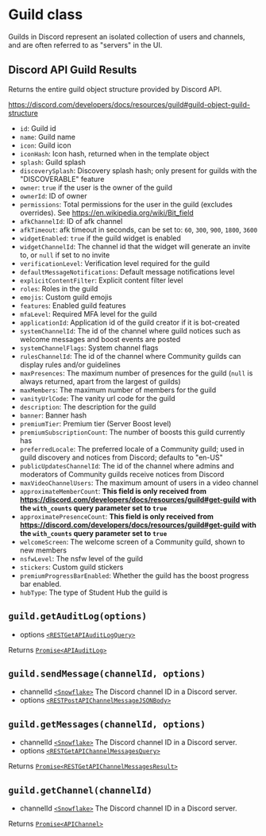 # Guild class

Guilds in Discord represent an isolated collection of users and channels, and are often referred to as "servers" in the UI.

## Discord API Guild Results

Returns the entire guild object structure provided by Discord API.

https://discord.com/developers/docs/resources/guild#guild-object-guild-structure

- `id`: Guild id
- `name`: Guild name
- `icon`: Guild icon
- `iconHash`: Icon hash, returned when in the template object
- `splash`: Guild splash
- `discoverySplash`: Discovery splash hash; only present for guilds with the "DISCOVERABLE" feature
- `owner`: `true` if the user is the owner of the guild
- `ownerId`: ID of owner
- `permissions`: Total permissions for the user in the guild (excludes overrides). See https://en.wikipedia.org/wiki/Bit_field
- `afkChannelId`: ID of afk channel
- `afkTimeout`: afk timeout in seconds, can be set to: `60`, `300`, `900`, `1800`, `3600`
- `widgetEnabled`: `true` if the guild widget is enabled
- `widgetChannelId`: The channel id that the widget will generate an invite to, or `null` if set to no invite
- `verificationLevel`: Verification level required for the guild
- `defaultMessageNotifications`: Default message notifications level
- `explicitContentFilter`: Explicit content filter level
- `roles`: Roles in the guild
- `emojis`: Custom guild emojis
- `features`: Enabled guild features
- `mfaLevel`: Required MFA level for the guild
- `applicationId`: Application id of the guild creator if it is bot-created
- `systemChannelId`: The id of the channel where guild notices such as welcome messages and boost events are posted
- `systemChannelFlags`: System channel flags
- `rulesChannelId`: The id of the channel where Community guilds can display rules and/or guidelines
- `maxPresences`: The maximum number of presences for the guild (`null` is always returned, apart from the largest of guilds)
- `maxMembers`: The maximum number of members for the guild
- `vanityUrlCode`: The vanity url code for the guild
- `description`: The description for the guild
- `banner`: Banner hash
- `premiumTier`: Premium tier (Server Boost level)
- `premiumSubscriptionCount`: The number of boosts this guild currently has
- `preferredLocale`: The preferred locale of a Community guild; used in guild discovery and notices from Discord; defaults to "en-US"
- `publicUpdatesChannelId`: The id of the channel where admins and moderators of Community guilds receive notices from Discord
- `maxVideoChannelUsers`: The maximum amount of users in a video channel
- `approximateMemberCount`: **This field is only received from https://discord.com/developers/docs/resources/guild#get-guild with the `with_counts` query parameter set to `true`**
- `approximatePresenceCount`: **This field is only received from https://discord.com/developers/docs/resources/guild#get-guild with the `with_counts` query parameter set to `true`**
- `welcomeScreen`: The welcome screen of a Community guild, shown to new members
- `nsfwLevel`: The nsfw level of the guild
- `stickers`: Custom guild stickers
- `premiumProgressBarEnabled`: Whether the guild has the boost progress bar enabled.
- `hubType`: The type of Student Hub the guild is

## `guild.getAuditLog(options)`

- options [`<RESTGetAPIAuditLogQuery>`](https://discord.com/developers/docs/resources/audit-log#get-guild-audit-log)

Returns [`Promise<APIAuditLog>`](https://discord.com/developers/docs/resources/audit-log#audit-log-object-audit-log-structure)

## `guild.sendMessage(channelId, options)`

- channelId [`<Snowflake>`](https://discord.com/developers/docs/reference#snowflakes) The Discord channel ID in a Discord server.
- options [`<RESTPostAPIChannelMessageJSONBody>`](https://discord.com/developers/docs/resources/channel#create-message)

## `guild.getMessages(channelId, options)`

- channelId [`<Snowflake>`](https://discord.com/developers/docs/reference#snowflakes) The Discord channel ID in a Discord server.
- options [`<RESTGetAPIChannelMessagesQuery>`](https://discord.com/developers/docs/resources/channel#get-channel-messages)

Returns [`Promise<RESTGetAPIChannelMessagesResult>`](https://discord.com/developers/docs/resources/channel#get-channel-messages)

## `guild.getChannel(channelId)`

- channelId [`<Snowflake>`](https://discord.com/developers/docs/reference#snowflakes) The Discord channel ID in a Discord server.

Returns [`Promise<APIChannel>`](https://discord.com/developers/docs/resources/channel#get-channel)